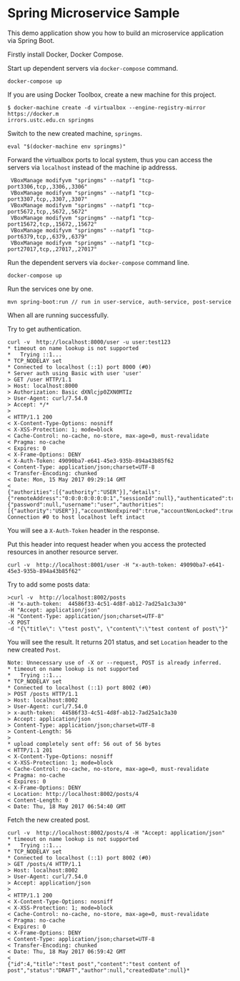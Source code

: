 # Spring Microservice Sample

This demo application show you how to build an microservice application via Spring Boot.

Firstly install Docker, Docker Compose.

Start up dependent servers via `docker-compose` command.

```
docker-compose up
```

If you are using Docker Toolbox, create a new machine for this project.

```
$ docker-machine create -d virtualbox --engine-registry-mirror https://docker.m
irrors.ustc.edu.cn springms
```

Switch to the new created machine, `springms`.

```
eval "$(docker-machine env springms)"
```

Forward the virtualbox ports to local system, thus you can access the servers via `localhost` instead of the machine ip addresss.

```
 VBoxManage modifyvm "springms" --natpf1 "tcp-port3306,tcp,,3306,,3306"
 VBoxManage modifyvm "springms" --natpf1 "tcp-port3307,tcp,,3307,,3307"
 VBoxManage modifyvm "springms" --natpf1 "tcp-port5672,tcp,,5672,,5672"
 VBoxManage modifyvm "springms" --natpf1 "tcp-port15672,tcp,,15672,,15672"
 VBoxManage modifyvm "springms" --natpf1 "tcp-port6379,tcp,,6379,,6379"
 VBoxManage modifyvm "springms" --natpf1 "tcp-port27017,tcp,,27017,,27017"
```

Run the dependent servers via `docker-compose` command line.

```
docker-compose up
```

Run the services one by one.

```
mvn spring-boot:run // run in user-service, auth-service, post-service
```

When all are running successfully. 

Try to get authentication.

```
curl -v  http://localhost:8000/user -u user:test123
* timeout on name lookup is not supported
*   Trying ::1...
* TCP_NODELAY set
* Connected to localhost (::1) port 8000 (#0)
* Server auth using Basic with user 'user'
> GET /user HTTP/1.1
> Host: localhost:8000
> Authorization: Basic dXNlcjp0ZXN0MTIz
> User-Agent: curl/7.54.0
> Accept: */*
>
< HTTP/1.1 200
< X-Content-Type-Options: nosniff
< X-XSS-Protection: 1; mode=block
< Cache-Control: no-cache, no-store, max-age=0, must-revalidate
< Pragma: no-cache
< Expires: 0
< X-Frame-Options: DENY
< X-Auth-Token: 49090ba7-e641-45e3-935b-894a43b85f62
< Content-Type: application/json;charset=UTF-8
< Transfer-Encoding: chunked
< Date: Mon, 15 May 2017 09:29:14 GMT
<
{"authorities":[{"authority":"USER"}],"details":{"remoteAddress":"0:0:0:0:0:0:0:1","sessionId":null},"authenticated":true,"principal":{"password":null,"username":"user","authorities":[{"authority":"USER"}],"accountNonExpired":true,"accountNonLocked":true,"credentialsNonExpired":true,"enabled":true,"name":"user"},"credentials":null,"name":"user"}* Connection #0 to host localhost left intact
```

You will see a `X-Auth-Token` header in the response.

Put this header into request header when you access the protected resources in another resource server.

```
curl -v  http://localhost:8001/user -H "x-auth-token: 49090ba7-e641-45e3-935b-894a43b85f62"
``` 

Try to add some posts data:

```
>curl -v  http://localhost:8002/posts 
-H "x-auth-token:  44586f33-4c51-4d8f-ab12-7ad25a1c3a30" 
-H "Accept: application/json" 
-H "Content-Type: application/json;charset=UTF-8" 
-X POST 
-d "{\"title\": \"test post\", \"content\":\"test content of post\"}"
```

You will see the result. It returns 201 status, and set `Location` header to the new created `Post`.

```
Note: Unnecessary use of -X or --request, POST is already inferred.
* timeout on name lookup is not supported
*   Trying ::1...
* TCP_NODELAY set
* Connected to localhost (::1) port 8002 (#0)
> POST /posts HTTP/1.1
> Host: localhost:8002
> User-Agent: curl/7.54.0
> x-auth-token:  44586f33-4c51-4d8f-ab12-7ad25a1c3a30
> Accept: application/json
> Content-Type: application/json;charset=UTF-8
> Content-Length: 56
>
* upload completely sent off: 56 out of 56 bytes
< HTTP/1.1 201
< X-Content-Type-Options: nosniff
< X-XSS-Protection: 1; mode=block
< Cache-Control: no-cache, no-store, max-age=0, must-revalidate
< Pragma: no-cache
< Expires: 0
< X-Frame-Options: DENY
< Location: http://localhost:8002/posts/4
< Content-Length: 0
< Date: Thu, 18 May 2017 06:54:40 GMT
```

Fetch the new created post.

```
curl -v  http://localhost:8002/posts/4 -H "Accept: application/json"
* timeout on name lookup is not supported
*   Trying ::1...
* TCP_NODELAY set
* Connected to localhost (::1) port 8002 (#0)
> GET /posts/4 HTTP/1.1
> Host: localhost:8002
> User-Agent: curl/7.54.0
> Accept: application/json
>
< HTTP/1.1 200
< X-Content-Type-Options: nosniff
< X-XSS-Protection: 1; mode=block
< Cache-Control: no-cache, no-store, max-age=0, must-revalidate
< Pragma: no-cache
< Expires: 0
< X-Frame-Options: DENY
< Content-Type: application/json;charset=UTF-8
< Transfer-Encoding: chunked
< Date: Thu, 18 May 2017 06:59:42 GMT
<
{"id":4,"title":"test post","content":"test content of post","status":"DRAFT","author":null,"createdDate":null}*
```